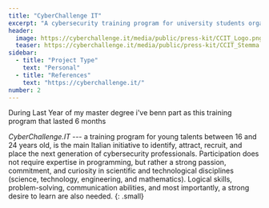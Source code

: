 ```yaml
---
title: "CyberChallenge IT"
excerpt: "A cybersecurity training program for university students organized by the Cybersecurity National Lab"
header:
  image: https://cyberchallenge.it/media/public/press-kit/CCIT_Logo.png
  teaser: https://cyberchallenge.it/media/public/press-kit/CCIT_Stemma.svg
sidebar:
  - title: "Project Type"
    text: "Personal"
  - title: "References"
    text: "https://cyberchallenge.it/"
number: 2
---
```


During Last Year of my master degree i've benn part as this training program that lasted 6 months  

<cite>CyberChallenge.IT</cite> --- a training program for young talents between 16 and 24 years old, is the main Italian initiative to identify, attract, recruit, and place the next generation of cybersecurity professionals.
Participation does not require expertise in programming, but rather a strong passion, commitment, and curiosity in scientific and technological disciplines (science, technology, engineering, and mathematics). Logical skills, problem-solving, communication abilities, and most importantly, a strong desire to learn are also needed.
{: .small}

